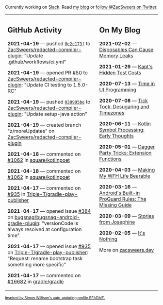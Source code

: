 Currently working on [Slack](https://slack.com/). Read [my blog](https://zacsweers.dev/) or [follow @ZacSweers on Twitter](https://twitter.com/ZacSweers).

<table><tr><td valign="top" width="60%">

## GitHub Activity
<!-- githubActivity starts -->
**2021-04-19** — pushed [`0e2c173f`](https://github.com/ZacSweers/redacted-compiler-plugin/commit/0e2c173f9fc25bfae91cc7282018455567f5b89b) to [ZacSweers/redacted-compiler-plugin](https://api.github.com/repos/ZacSweers/redacted-compiler-plugin): "Update .github/workflows/ci.yml"

**2021-04-19** — opened PR [#50](https://api.github.com/repos/ZacSweers/redacted-compiler-plugin/pulls/50) to [ZacSweers/redacted-compiler-plugin](https://api.github.com/repos/ZacSweers/redacted-compiler-plugin): "Update CI testing to 1.5.0-RC"

**2021-04-19** — pushed [`038995be`](https://github.com/ZacSweers/redacted-compiler-plugin/commit/038995be982893689a08384b6a1360318b9c25dc) to [ZacSweers/redacted-compiler-plugin](https://api.github.com/repos/ZacSweers/redacted-compiler-plugin): "Update setup-java action"

**2021-04-19** — created branch "z/moreUpdates" on [ZacSweers/redacted-compiler-plugin](https://api.github.com/repos/ZacSweers/redacted-compiler-plugin)

**2021-04-18** — commented on [#1062](https://github.com/square/kotlinpoet/issues/1062#issuecomment-822022149) in [square/kotlinpoet](https://api.github.com/repos/square/kotlinpoet)

**2021-04-18** — commented on [#1062](https://github.com/square/kotlinpoet/issues/1062#issuecomment-822021382) in [square/kotlinpoet](https://api.github.com/repos/square/kotlinpoet)

**2021-04-17** — commented on [#935](https://github.com/Triple-T/gradle-play-publisher/issues/935#issuecomment-821893979) in [Triple-T/gradle-play-publisher](https://api.github.com/repos/Triple-T/gradle-play-publisher)

**2021-04-17** — opened issue [#384](https://api.github.com/repos/bugsnag/bugsnag-android-gradle-plugin/issues/384) on [bugsnag/bugsnag-android-gradle-plugin](https://api.github.com/repos/bugsnag/bugsnag-android-gradle-plugin): "versionCode is always resolved at configuration time"

**2021-04-17** — opened issue [#935](https://api.github.com/repos/Triple-T/gradle-play-publisher/issues/935) on [Triple-T/gradle-play-publisher](https://api.github.com/repos/Triple-T/gradle-play-publisher): "Request: rename bootstrap task something more specific"

**2021-04-17** — commented on [#16682](https://github.com/gradle/gradle/issues/16682#issuecomment-821880395) in [gradle/gradle](https://api.github.com/repos/gradle/gradle)
<!-- githubActivity ends -->
</td><td valign="top" width="40%">

## On My Blog
<!-- blog starts -->
**2021-02-02** — [Disposables Can Cause Memory Leaks](https://www.zacsweers.dev/disposables-can-cause-memory-leaks/)

**2021-01-29** — [Kapt's Hidden Test Costs](https://www.zacsweers.dev/kapts-hidden-test-costs/)

**2020-07-13** — [Time in UI Programming](https://www.zacsweers.dev/time-in-ui/)

**2020-07-08** — [Tick Tock: Desugaring and Timezones](https://www.zacsweers.dev/ticktock-desugaring-timezones/)

**2020-06-11** — [Kotlin Symbol Processing: Early Thoughts](https://www.zacsweers.dev/kotlin-symbol-processor-early-thoughts/)

**2020-05-01** — [Dagger Party Tricks: Extension Functions](https://www.zacsweers.dev/dagger-party-tricks-extension-functions/)

**2020-04-03** — [Making My WFH Life Bearable](https://www.zacsweers.dev/making-wfh-life-bearable/)

**2020-03-16** — [Android's Built-in ProGuard Rules: The Missing Guide](https://www.zacsweers.dev/android-proguard-rules/)

**2020-03-09** — [Stories from Josephine](https://www.zacsweers.dev/stories-from-josephine/)

**2020-02-05** — [It's Nothing](https://www.zacsweers.dev/its-nothing/)
<!-- blog ends -->
More on [zacsweers.dev](https://zacsweers.dev/)
</td></tr></table>

<sub><a href="https://simonwillison.net/2020/Jul/10/self-updating-profile-readme/">Inspired by Simon Willison's auto-updating profile README.</a></sub>